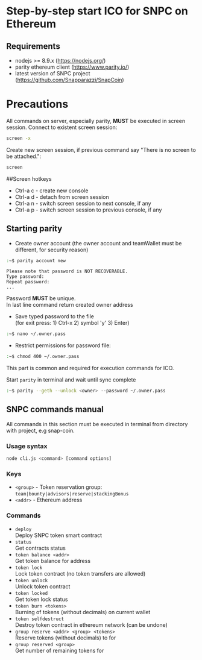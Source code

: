 # Step-by-step start ICO for SNPC on Ethereum

## Requirements
* nodejs >= 8.9.x (https://nodejs.org/)
* parity ethereum client (https://www.parity.io/)
* latest version of SNPC project (https://github.com/Snapparazzi/SnapCoin)

# Precautions

All commands on server, especially parity, **MUST** be executed in screen session.
Connect to existent screen session:
```bash
screen -x
```
Create new screen session, if previous command say "There is no screen to be attached.":
```bash
screen
```

##Screen hotkeys

* Ctrl-a c - create new console
* Ctrl-a d - detach from screen session
* Ctrl-a n - switch screen session to next console, if any
* Ctrl-a p - switch screen session to previous console, if any

## Starting parity 

* Create owner account (the owner account and teamWallet must be different, for security reason)
```bash
:~$ parity account new
```
```
Please note that password is NOT RECOVERABLE.
Type password: 
Repeat password: 
...
```
Password **MUST** be unique. \
In last line command return created owner address
* Save typed password to the file \
(for exit press: 1) Ctrl-x 2) symbol 'y' 3) Enter)
```bash
:~$ nano ~/.owner.pass
```
* Restrict permissions for password file:
```bash
:~$ chmod 400 ~/.owner.pass
```
This part is common and required for execution commands for ICO.

Start `parity` in terminal and wait until sync complete
```bash
:~$ parity --geth --unlock <owner> --password ~/.owner.pass
```

## SNPC commands manual
All commands in this section must be executed in terminal from directory with project, e.g snap-coin.

### Usage syntax
```bash
node cli.js <command> [command options]
```
### Keys

* `<group>` - Token reservation group: `team|bounty|advisors|reserve|stackingBonus`
* `<addr>` - Ethereum address

### Commands

* `deploy`\
Deploy SNPC token smart contract
* `status`\
Get contracts status
* `token balance <addr>`\
Get token balance for address
* `token lock`\
Lock token contract (no token transfers are allowed)
* `token unlock`\
Unlock token contract
* `token locked`\
Get token lock status
* `token burn <tokens>`\
Burning of tokens (without decimals) on current wallet
* `token selfdestruct`\
Destroy token contract in ethereum network (can be undone)
* `group reserve <addr> <group> <tokens>`\
Reserve tokens (without decimals) to <addr> for <group>
* `group reserved <group>`\
Get number of remaining tokens for <group>
